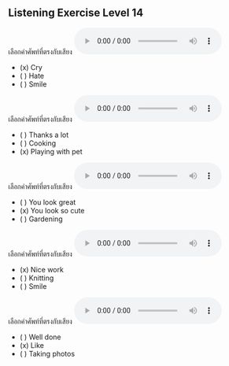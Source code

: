 ## Listening Exercise Level 14

เลือกคำศัพท์ที่ตรงกับเสียง  ![](/media/audio/cry.mp3) 
 - (x) Cry
 - ( ) Hate
 - ( ) Smile


เลือกคำศัพท์ที่ตรงกับเสียง  ![](/media/audio/playing&#x20;with&#x20;pet.mp3) 
 - ( ) Thanks a lot
 - ( ) Cooking
 - (x) Playing with pet


เลือกคำศัพท์ที่ตรงกับเสียง  ![](/media/audio/You&#x20;look&#x20;so&#x20;cute.mp3) 
 - ( ) You look great
 - (x) You look so cute
 - ( ) Gardening


เลือกคำศัพท์ที่ตรงกับเสียง  ![](/media/audio/Nice&#x20;work.mp3) 
 - (x) Nice work
 - ( ) Knitting
 - ( ) Smile


เลือกคำศัพท์ที่ตรงกับเสียง  ![](/media/audio/like.mp3) 
 - ( ) Well done
 - (x) Like
 - ( ) Taking photos

